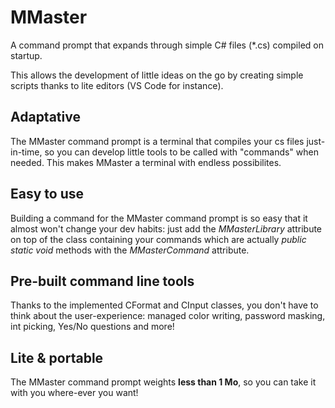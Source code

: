 # MMaster
A command prompt that expands through simple C# files (*.cs) compiled on startup.

This allows the development of little ideas on the go by creating simple scripts thanks to lite editors (VS Code for instance).

## Adaptative

The MMaster command prompt is a terminal that compiles your cs files just-in-time, so you can develop little tools to be called with "commands" when needed. This makes MMaster a terminal with endless possibilites.

## Easy to use

Building a command for the MMaster command prompt is so easy that it almost won't change your dev habits: just add the *MMasterLibrary* attribute on top of the class containing your commands which are actually *public static void* methods with the *MMasterCommand* attribute.

## Pre-built command line tools

Thanks to the implemented CFormat and CInput classes, you don't have to think about the user-experience: managed color writing, password masking, int picking, Yes/No questions and more!

## Lite & portable

The MMaster command prompt weights **less than 1 Mo**, so you can take it with you where-ever you want!
